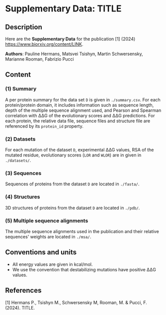 

# Supplementary Data: TITLE

## Description

Here are the **Supplementary Data** for the publication [1] (2024) <https://www.biorxiv.org/content/LINK>.

**Authors**: Pauline Hermans, Matsvei Tsishyn, Martin Schwersensky, Marianne Rooman, Fabrizio Pucci

## Content

### (1) Summary

A per protein summary for the data set `D` is given in `./summary.csv`. For each protein/protein domain, it includes information such as sequence length, depth of the multiple sequence alignment used, and Pearson and Spearman correlation with ΔΔG of the evolutionary scores and ΔΔG predictions.
For each protein, the relative data file, sequence files and structure file are referenced by its `protein_id` property.

### (2) Datasets

For each mutation of the dataset `D`, experimental ΔΔG values, RSA of the mutated residue, evolutionary scores (`LOR` and `WLOR`) are in given in `./datasets/`.

### (3) Sequences

Sequences of proteins from the dataset `D` are located in `./fasta/`.

### (4) Structures

3D structures of proteins from the dataset `D` are located in `./pdb/`.

### (5) Multiple sequence alignments

The multiple sequence alignments used in the publication and their relative sequences' weights are located in `./msa/`.

## Conventions and units

- All energy values are given in kcal/mol.
- We use the convention that destabilizing mutations have positive ΔΔG values.

## References

  [1] Hermans P., Tsishyn M., Schwersensky M, Rooman, M. & Pucci, F. (2024). TITLE.